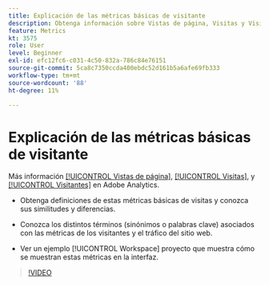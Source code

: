 ```yaml
---
title: Explicación de las métricas básicas de visitante
description: Obtenga información sobre Vistas de página, Visitas y Visitantes en Adobe Analytics. Obtenga información sobre las métricas básicas de visitantes que le ayudarán a comprender el tráfico del sitio web.
feature: Metrics
kt: 3575
role: User
level: Beginner
exl-id: efc12fc6-c031-4c50-832a-786c84e76151
source-git-commit: 5ca8c7350ccda400ebdc52d161b5a6afe69fb333
workflow-type: tm+mt
source-wordcount: '88'
ht-degree: 11%

---
```


# Explicación de las métricas básicas de visitante

Más información [[!UICONTROL Vistas de página]](https://experienceleague.adobe.com/docs/analytics/components/metrics/page-views.html?lang=en), [[!UICONTROL Visitas]](https://experienceleague.adobe.com/docs/analytics/components/metrics/visits.html?lang=es), y [[!UICONTROL Visitantes]](https://experienceleague.adobe.com/docs/analytics/components/metrics/unique-visitors.html?lang=es) en Adobe Analytics.

* Obtenga definiciones de estas métricas básicas de visitas y conozca sus similitudes y diferencias.

* Conozca los distintos términos (sinónimos o palabras clave) asociados con las métricas de los visitantes y el tráfico del sitio web.

* Ver un ejemplo [!UICONTROL Workspace] proyecto que muestra cómo se muestran estas métricas en la interfaz.

>[!VIDEO](https://video.tv.adobe.com/v/28774/?quality=12&learn=on)
